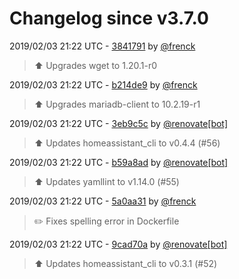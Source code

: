 # Changelog since v3.7.0

2019/02/03 21:22 UTC - [3841791](https://github.com/hassio-addons/addon-ssh/commit/3841791e65f4664250b5026dec275784f63d257d) by [@frenck](https://github.com/frenck)
> :arrow_up: Upgrades wget to 1.20.1-r0 

2019/02/03 21:22 UTC - [b214de9](https://github.com/hassio-addons/addon-ssh/commit/b214de9db43b5ad9ec12d762a1137682f31032d1) by [@frenck](https://github.com/frenck)
> :arrow_up: Upgrades mariadb-client to 10.2.19-r1 

2019/02/03 21:22 UTC - [3eb9c5c](https://github.com/hassio-addons/addon-ssh/commit/3eb9c5c4ff0b16459cf9f328a352f5d05ee0a4d1) by [@renovate[bot]](https://github.com/apps/renovate)
> :arrow_up: Updates homeassistant_cli to v0.4.4 (#56) 

2019/02/03 21:22 UTC - [b59a8ad](https://github.com/hassio-addons/addon-ssh/commit/b59a8adea5618e5b99849b569eb36ec7b533eb7f) by [@renovate[bot]](https://github.com/apps/renovate)
> :arrow_up: Updates yamllint to v1.14.0 (#55) 

2019/02/03 21:22 UTC - [5a0aa31](https://github.com/hassio-addons/addon-ssh/commit/5a0aa31051bb1f35b14eb3eaa5a72115d900cfda) by [@frenck](https://github.com/frenck)
> :pencil2: Fixes spelling error in Dockerfile 

2019/02/03 21:22 UTC - [9cad70a](https://github.com/hassio-addons/addon-ssh/commit/9cad70aeee7da2578eb0988d8434ba86faa6d365) by [@renovate[bot]](https://github.com/apps/renovate)
> :arrow_up: Updates homeassistant_cli to v0.3.1 (#52) 

